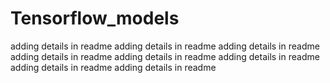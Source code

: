 # Tensorflow_models

adding details in readme
adding details in readme
adding details in readme
adding details in readme
adding details in readme
adding details in readme
adding details in readme
adding details in readme
